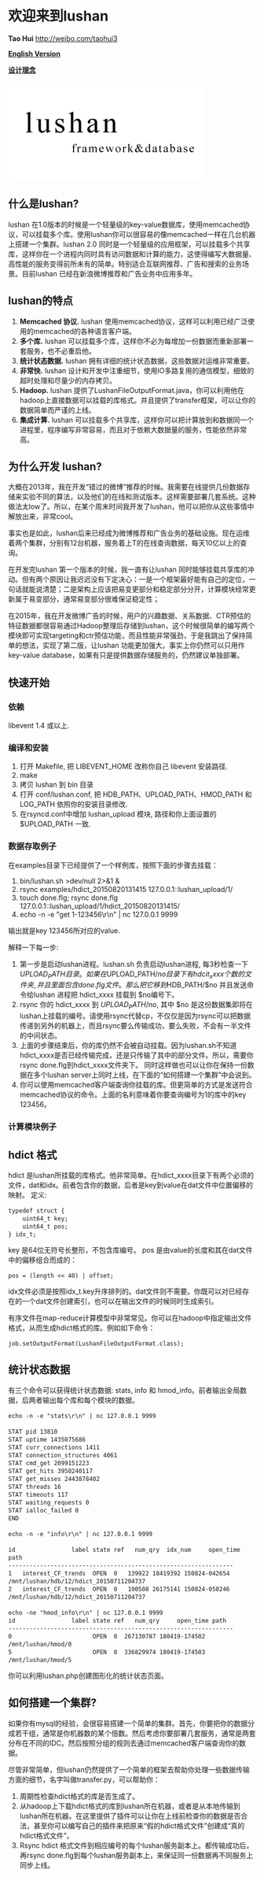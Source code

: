 # 欢迎来到lushan

**Tao Hui** http://weibo.com/taohui3

[**English Version**](../README.md)

[**设计理念**](lushan_concepts.md)

![lushan-logo](lushan-logo.png)

## 什么是lushan?
lushan 在1.0版本的时候是一个轻量级的key-value数据库，使用memcached协议，可以挂载多个库。使用lushan你可以很容易的像memcached一样在几台机器上搭建一个集群。lushan 2.0 同时是一个轻量级的应用框架，可以挂载多个共享库，这样你在一个进程内同时具有访问数据和计算的能力，这使得编写大数据量、高性能的服务变得前所未有的简单。特别适合互联网推荐、广告和搜索的业务场景。目前lushan 已经在新浪微博推荐和广告业务中应用多年。

## lushan的特点

1. **Memcached 协议.** lushan 使用memcached协议，这样可以利用已经广泛使用的memcached的各种语言客户端。
2. **多个库.** lushan 可以挂载多个库，这样你不必为每增加一份数据而重新部署一套服务，也不必重启他。
3. **统计状态数据.** lushan 拥有详细的统计状态数据，这些数据对运维非常重要。
4. **非常快.** lushan 设计和开发中注重细节，使用IO多路复用的通信模型，细致的超时处理和尽量少的内存拷贝。
5. **Hadoop.** lushan 提供了LushanFileOutputFormat.java，你可以利用他在hadoop上直接数据可以挂载的库格式。并且提供了transfer框架，可以让你的数据简单而严谨的上线。
6. **集成计算.** lushan 可以挂载多个共享库，这样你可以把计算放到和数据同一个进程里，程序编写非常容易，而且对于依赖大数据量的服务，性能依然非常高。

## 为什么开发 lushan?

大概在2013年，我在开发“错过的微博“推荐的时候。我需要在线提供几份数据存储来实验不同的算法，以及他们的在线和测试版本。这样需要部署几套系统。这种做法太low了。所以，在某个周末时间我开发了lushan，他可以把你从这些事情中解放出来，非常cool。

事实也是如此，lushan后来已经成为微博推荐和广告业务的基础设施。现在运维着两个集群，分别有12台机器，服务着上T的在线查询数据，每天10亿以上的查询。

在开发完lushan 第一个版本的时候，我一直有让lushan 同时能够挂载共享库的冲动。但有两个原因让我迟迟没有下定决心：一是一个框架最好能有自己的定位，一句话就能说清楚；二是架构上应该把易变更部分和稳定部分分开，计算模块经常更新属于易变部分，通常易变部分很难保证稳定性；

在2015年，我在开发微博广告的时候，用户的兴趣数据、关系数据、CTR预估的特征数据都很容易通过Hadoop整理后存储到lushan，这个时候很简单的编写两个模块即可实现targeting和ctr预估功能，而且性能非常强劲，于是我跳出了保持简单的想法，实现了第二版，让lushan 功能更加强大。事实上你仍然可以只用作key-value database，如果有只是提供数据存储服务的，仍然建议单独部署。

## 快速开始

### 依赖

libevent 1.4 或以上.

### 编译和安装

1. 打开 Makefile, 把 LIBEVENT_HOME 改称你自己 libevent 安装路径.
2. make
3. 拷贝 lushan 到 bin 目录
4. 打开 conf/lushan.conf, 把 HDB_PATH、UPLOAD_PATH、HMOD_PATH 和 LOG_PATH 依照你的安装目录修改.
5. 在rsyncd.conf中增加 lushan_upload 模块, 路径和你上面设置的 $UPLOAD_PATH 一致.

### 数据存取例子

在examples目录下已经提供了一个样例库，按照下面的步骤去挂载：

1. bin/lushan.sh >dev/null 2>&1 &
2. rsync examples/hdict_20150820131415 127.0.0.1::lushan_upload/1/
3. touch done.flg; rsync done.flg 127.0.0.1::lushan_upload/1/hdict_20150820131415/
3. echo -n -e "get 1-123456\r\n" | nc 127.0.0.1 9999

输出就是key 123456所对应的value.

解释一下每一步:

1. 第一步是启动lushan进程。lushan.sh 负责启动lushan进程, 每3秒检查一下 $UPLOAD_PATH 目录。 如果在$UPLOAD_PATH/$no 目录下有 hdcit_xxxx 个数的文件夹, 并且里面包含 done.flg文件。那么把它移到$HDB_PATH/$no 并且发送命令给lushan 进程把 hdict_xxxx 挂载到 $no编号下。
2. rsync 你的 hdict_xxxx 到 $UPLOAD_PATH/$no, 其中 $no 是这份数据集即将在lushan上挂载的编号。请使用rsync代替cp，不仅仅是因为rsync可以把数据传递到另外的机器上，而且rsync要么传输成功，要么失败，不会有一半文件的中间状态。 
3. 上面的步骤结束后，你的库仍然不会被自动挂载。因为lushan.sh不知道hdict_xxxx是否已经传输完成，还是只传输了其中的部分文件。所以，需要你rsync done.flg到hdict_xxxx文件夹下。 同时这样做也可以让你在保持一份数据在多个lushan server上同时上线，在下面的“如何搭建一个集群”中会说到。
4. 你可以使用memcached客户端查询你挂载的库。但更简单的方式是发送符合memcached协议的命令。上面的名利意味着你要查询编号为1的库中的key 123456。

### 计算模块例子



## hdict 格式

hdict 是lushan所挂载的库格式。他非常简单。在hdict_xxxx目录下有两个必须的文件，dat和idx。前者包含你的数据，后者是key到value在dat文件中位置偏移的映射。 定义:

	typedef struct {
        uint64_t key;
        uint64_t pos;
    } idx_t;

key 是64位无符号长整形，不包含库编号。 pos 是由value的长度和其在dat文件中的偏移组合而成的：

	pos = (length << 40) | offset;
	
idx文件必须是按照idx_t.key升序排列的。dat文件则不需要。你既可以对已经存在的一个dat文件创建索引，也可以在输出文件的时候同时生成索引。

有序文件在map-reduce计算模型中非常常见。你可以在hadoop中指定输出文件格式，从而生成hdict格式的库。例如如下命令：

	job.setOutputFormat(LushanFileOutputFormat.class);
	
## 统计状态数据

有三个命令可以获得统计状态数据: stats, info 和 hmod_info。前者输出全局数据，后两者输出每个库和每个模块的数据。

	echo -n -e "stats\r\n" | nc 127.0.0.1 9999
	
	STAT pid 13810
	STAT uptime 1435075686
	STAT curr_connections 1411
	STAT connection_structures 4061
	STAT cmd_get 2099151223
	STAT get_hits 3950240117
	STAT get_misses 2443878402
	STAT threads 16
	STAT timeouts 117
	STAT waiting_requests 0
	STAT ialloc_failed 0
	END

	echo -n -e "info\r\n" | nc 127.0.0.1 9999
	
	id                label state ref   num_qry  idx_num     open_time path
	----------------------------------------------------------------
	1   interest_CF_trends  OPEN  0   139922 18419392 150824-042654 /mnt/lushan/hdb/12/hdict_20150711204737
	2   interest_CF_trends  OPEN  0   190508 26175141 150824-050246 /mnt/lushan/hdb/12/hdict_20150711204737
	
	echo -ne "hmod_info\r\n" | nc 127.0.0.1 9999
	id                label state ref   num_qry     open_time path
	----------------------------------------------------------------
 	0                       OPEN  0  267130787 180419-174502 /mnt/lushan/hmod/0
 	5                       OPEN  0  336829974 180419-174503 /mnt/lushan/hmod/5

你可以利用lushan.php创建图形化的统计状态页面。

## 如何搭建一个集群?


如果你有mysql的经验，会很容易搭建一个简单的集群。首先，你要把你的数据分成若干组，通常是你机器数的某个倍数。然后考虑你要部署几套服务，通常是两套分布在不同的IDC。然后按照分组的规则去通过memcached客户端查询你的数据。

尽管非常简单，但lushan仍然提供了一个简单的框架去帮助你处理一些数据传输方面的细节，名字叫做transfer.py，可以帮助你：

1. 周期性检查hdict格式的库是否生成了。
2. 从hadoop上下载hdict格式的库到lushan所在机器，或者是从本地传输到lushan所在机器。在这里提供了插件可以让你在上线前检查你的数据是否合法，甚至你可以编写自己的插件来把原来“假的hdict格式文件”创建成“真的hdict格式文件”。
3. Rsync hdict 格式文件到相应编号的每个lushan服务副本上。都传输成功后，再rsync done.flg到每个lushan服务副本上，来保证同一份数据再不同服务上同步上线。

